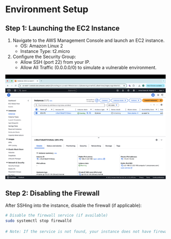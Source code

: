 # Environment Setup

## Step 1: Launching the EC2 Instance
1. Navigate to the AWS Management Console and launch an EC2 instance.
   - OS: Amazon Linux 2
   - Instance Type: t2.micro
2. Configure the Security Group:
   - Allow SSH (port 22) from your IP.
   - Allow All Traffic (0.0.0.0/0) to simulate a vulnerable environment.

![EC2 Instance Launch](../screenshots/Screenshot%202025-01-17%20at%2019.44.55.png)

## Step 2: Disabling the Firewall
After SSHing into the instance, disable the firewall (if applicable):

```bash
# Disable the firewall service (if available)
sudo systemctl stop firewalld

# Note: If the service is not found, your instance does not have firewalld installed by default.